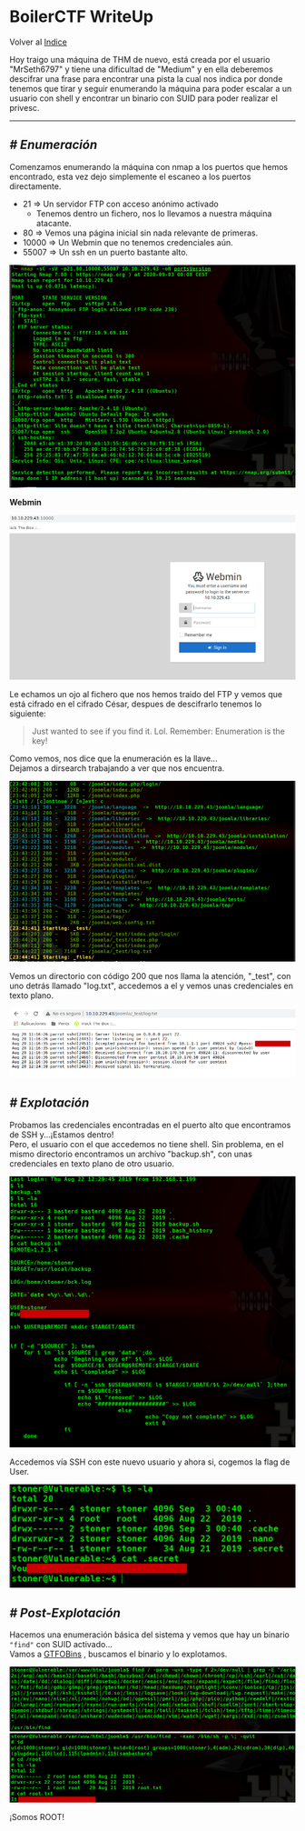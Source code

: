# BoilerCTF WriteUp
Volver al [Indice](README.md)

Hoy traigo una máquina de THM de nuevo, está creada por el usuario "MrSeth6797" y tiene una dificultad de "Medium" y en ella deberemos descifrar una frase para encontrar una pista la cual nos indica por donde tenemos que tirar y seguir enumerando la máquina para poder escalar a un usuario con shell y encontrar un binario con SUID para poder realizar el privesc.

----------------------------------------------------------------------------------------------------------------------------------------------------------------------
## *# Enumeración*
Comenzamos enumerando la máquina con nmap a los puertos que hemos encontrado, esta vez dejo simplemente el escaneo a los puertos directamente.
* 21 => Un servidor FTP con acceso anónimo activado
  * Tenemos dentro un fichero, nos lo llevamos a nuestra máquina atacante.
* 80 => Vemos una página inicial sin nada relevante de primeras.
* 10000 => Un Webmin que no tenemos credenciales aún.
* 55007 => Un ssh en un puerto bastante alto.

![nmap](images/boilerCTF/nmap2.png)

**Webmin**

![webmin](images/boilerCTF/webmin.png)

Le echamos un ojo al fichero que nos hemos traido del FTP y vemos que está cifrado en el cifrado César, despues de descifrarlo tenemos lo siguiente:
>Just wanted to see if you find it. Lol. Remember: Enumeration is the key!

Como vemos, nos dice que la enumeración es la llave...  
Dejamos a dirsearch trabajando a ver que nos encuentra.

![dirsearch](images/boilerCTF/dirsearch.png)

Vemos un directorio con código 200 que nos llama la atención, "_test", con uno detrás llamado "log.txt", accedemos a el y vemos unas credenciales en texto plano.

![creds](images/boilerCTF/basterdCreds.png)

## *# Explotación*
Probamos las credenciales encontradas en el puerto alto que encontramos de SSH y...¡Estamos dentro!  
Pero, el usuario con el que accedemos no tiene shell. Sin problema, en el mismo directorio encontramos un archivo "backup.sh", con unas credenciales en texto plano de otro usuario.

![stonerPass](nmap/../images/boilerCTF/stonerPass.png)

Accedemos vía SSH con este nuevo usuario y ahora si, cogemos la flag de User.

![userFlag](nmap//../images/boilerCTF/userFlag.png)

## *# Post-Explotación*
Hacemos una enumeración básica del sistema y vemos que hay un binario ```"find"``` con SUID activado...  
Vamos a [GTFOBins](https://gtfobins.github.io/) , buscamos el binario y lo explotamos.

![SUID](images/boilerCTF/SUIDfiles.png)
![rootFlag](images/boilerCTF/rootFlag.png)

¡Somos ROOT!
